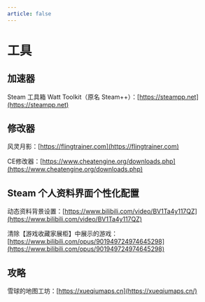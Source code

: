 ```yaml
---
article: false
---
```


# 工具

## 加速器

Steam 工具箱 Watt Toolkit（原名 Steam++）：[https://steampp.net](https://steampp.net)

## 修改器

风灵月影：[https://flingtrainer.com](https://flingtrainer.com)

CE修改器：[https://www.cheatengine.org/downloads.php](https://www.cheatengine.org/downloads.php)

## Steam 个人资料界面个性化配置

动态资料背景设置：[https://www.bilibili.com/video/BV1Ta4y117QZ](https://www.bilibili.com/video/BV1Ta4y117QZ)

清除【游戏收藏家展柜】中展示的游戏：[https://www.bilibili.com/opus/901949724974645298](https://www.bilibili.com/opus/901949724974645298)

## 攻略

雪球的地图工坊：[https://xueqiumaps.cn](https://xueqiumaps.cn/)